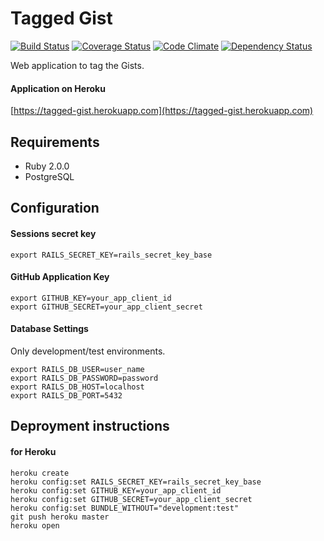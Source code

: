 Tagged Gist
===========

[![Build Status](https://travis-ci.org/i2bskn/tagged-gist.png?branch=master)](https://travis-ci.org/i2bskn/tagged-gist)
[![Coverage Status](https://coveralls.io/repos/i2bskn/tagged-gist/badge.png)](https://coveralls.io/r/i2bskn/tagged-gist)
[![Code Climate](https://codeclimate.com/github/i2bskn/tagged-gist.png)](https://codeclimate.com/github/i2bskn/tagged-gist)
[![Dependency Status](https://gemnasium.com/i2bskn/tagged-gist.png)](https://gemnasium.com/i2bskn/tagged-gist)


Web application to tag the Gists.

#### Application on Heroku

[https://tagged-gist.herokuapp.com](https://tagged-gist.herokuapp.com)

## Requirements

* Ruby 2.0.0
* PostgreSQL

## Configuration

#### Sessions secret key

```
export RAILS_SECRET_KEY=rails_secret_key_base
```

#### GitHub Application Key

```
export GITHUB_KEY=your_app_client_id
export GITHUB_SECRET=your_app_client_secret
```

#### Database Settings

Only development/test environments.

```
export RAILS_DB_USER=user_name
export RAILS_DB_PASSWORD=password
export RAILS_DB_HOST=localhost
export RAILS_DB_PORT=5432
```

## Deproyment instructions

#### for Heroku

```
heroku create
heroku config:set RAILS_SECRET_KEY=rails_secret_key_base
heroku config:set GITHUB_KEY=your_app_client_id
heroku config:set GITHUB_SECRET=your_app_client_secret
heroku config:set BUNDLE_WITHOUT="development:test"
git push heroku master
heroku open
```
